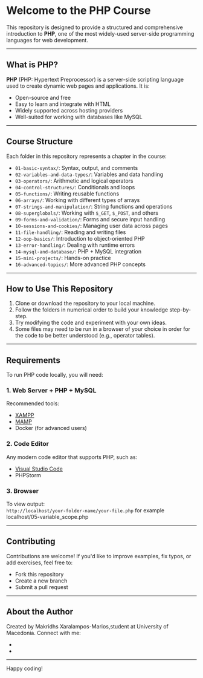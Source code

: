 # Welcome to the PHP Course

This repository is designed to provide a structured and comprehensive introduction to **PHP**, one of the most widely-used server-side programming languages for web development.

---

## What is PHP?

**PHP** (PHP: Hypertext Preprocessor) is a server-side scripting language used to create dynamic web pages and applications. It is:
- Open-source and free
- Easy to learn and integrate with HTML
- Widely supported across hosting providers
- Well-suited for working with databases like MySQL

---

## Course Structure

Each folder in this repository represents a chapter in the course:

- `01-basic-syntax/`: Syntax, output, and comments
- `02-variables-and-data-types/`: Variables and data handling
- `03-operators/`: Arithmetic and logical operators
- `04-control-structures/`: Conditionals and loops
- `05-functions/`: Writing reusable functions
- `06-arrays/`: Working with different types of arrays
- `07-strings-and-manipulation/`: String functions and operations
- `08-superglobals/`: Working with `$_GET`, `$_POST`, and others
- `09-forms-and-validation/`: Forms and secure input handling
- `10-sessions-and-cookies/`: Managing user data across pages
- `11-file-handling/`: Reading and writing files
- `12-oop-basics/`: Introduction to object-oriented PHP
- `13-error-handling/`: Dealing with runtime errors
- `14-mysql-and-database/`: PHP + MySQL integration
- `15-mini-projects/`: Hands-on practice
- `16-advanced-topics/`: More advanced PHP concepts

---

## How to Use This Repository

1. Clone or download the repository to your local machine.
2. Follow the folders in numerical order to build your knowledge step-by-step.
4. Try modifying the code and experiment with your own ideas.
5. Some files may need to be run in a browser of your choice in order for the code to be better understood (e.g., operator tables).

---

## Requirements

To run PHP code locally, you will need:

### 1. Web Server + PHP + MySQL

Recommended tools:
- [XAMPP](https://www.apachefriends.org/index.html)
- [MAMP](https://www.mamp.info/en/)
- Docker (for advanced users)

### 2. Code Editor

Any modern code editor that supports PHP, such as:
- [Visual Studio Code](https://code.visualstudio.com/)
- PHPStorm

### 3. Browser

To view output:  
`http://localhost/your-folder-name/your-file.php`
for example localhost/05-variable_scope.php

---

## Contributing

Contributions are welcome! If you'd like to improve examples, fix typos, or add exercises, feel free to:
- Fork this repository
- Create a new branch
- Submit a pull request

---

## About the Author

Created by Makridhs Xaralampos-Marios,student at University of Macedonia.
Connect with me:

- [LinkedIn]: https://www.linkedin.com/in/xaralampos-makridhs-5157b8332/
- [GitHub]:https://github.com/Xaralampos-Makridhs


---

Happy coding!
